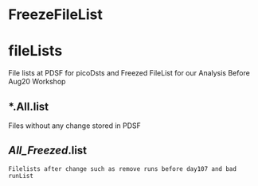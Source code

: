# FreezeFileList

# fileLists
File lists at PDSF for picoDsts and Freezed FileList for our Analysis Before Aug20 Workshop

## *.All.list
  Files without any change stored in PDSF
  
## *All_Freezed*.list
    Filelists after change such as remove runs before day107 and bad runList
